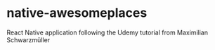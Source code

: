 # native-awesomeplaces
React Native application following the Udemy tutorial from Maximilian Schwarzmüller
